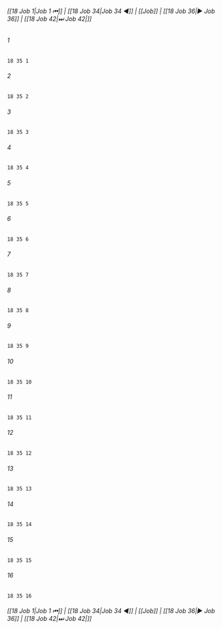 
###### [[18 Job 1|Job 1 ⏮]] | [[18 Job 34|Job 34 ◀]] | [[Job]] | [[18 Job 36|▶ Job 36]] | [[18 Job 42|⏭ Job 42|]]

###### 1
``` verse
18 35 1 
```
###### 2
``` verse
18 35 2 
```
###### 3
``` verse
18 35 3 
```
###### 4
``` verse
18 35 4 
```
###### 5
``` verse
18 35 5 
```
###### 6
``` verse
18 35 6 
```
###### 7
``` verse
18 35 7 
```
###### 8
``` verse
18 35 8 
```
###### 9
``` verse
18 35 9 
```
###### 10
``` verse
18 35 10 
```
###### 11
``` verse
18 35 11 
```
###### 12
``` verse
18 35 12 
```
###### 13
``` verse
18 35 13 
```
###### 14
``` verse
18 35 14 
```
###### 15
``` verse
18 35 15 
```
###### 16
``` verse
18 35 16 
```

###### [[18 Job 1|Job 1 ⏮]] | [[18 Job 34|Job 34 ◀]] | [[Job]] | [[18 Job 36|▶ Job 36]] | [[18 Job 42|⏭ Job 42|]]

